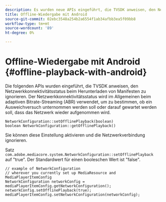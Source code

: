 ```yaml
---
description: Es wurden neue APIs eingeführt, die TVSDK anweisen, den Netzwerkkonnektivitätsstatus beim Herunterladen von Manifesten zu ignorieren.
title: Offline-Wiedergabe mit Android
source-git-commit: 02ebc3548a254b2a6554f1ab34afbb3ea5f09bb8
workflow-type: tm+mt
source-wordcount: '89'
ht-degree: 0%

---
```


# Offline-Wiedergabe mit Android {#offline-playback-with-android}

Die folgenden APIs wurden eingeführt, die TVSDK anweisen, den Netzwerkkonnektivitätsstatus beim Herunterladen von Manifesten zu ignorieren. Der Netzwerkkonnektivitätsstatus wird im Allgemeinen beim adaptiven Bitrate-Streaming (ABR) verwendet, um zu bestimmen, ob ein Ausweichversuch unternommen werden soll oder darauf gewartet werden soll, dass das Netzwerk wieder aufgenommen wird.

```
NetworkConfiguration::setOfflinePlayback(boolean)
boolean NetworkConfiguration::getOfflinePlayback()
```

Sie können diese Einstellung aktivieren und die Netzwerkverbindung ignorieren.

Satz `com.adobe.mediacore.system.NetworkConfiguration::setOfflinePlayback` auf &quot;true&quot;. Der Standardwert für einen booleschen Wert ist &quot;false&quot;.

```
// example of NetworkConfiguration
// wherever you currently set up MediaResource and MediaPlayerItemConfig
NetworkConfiguration networkConfig = mediaPlayerItemConfig.getNetworkConfiguration();
networkConfig.setOfflinePlayback(true);
mediaPlayerItemConfig.setNetworkConfiguration(networkConfig);
```
